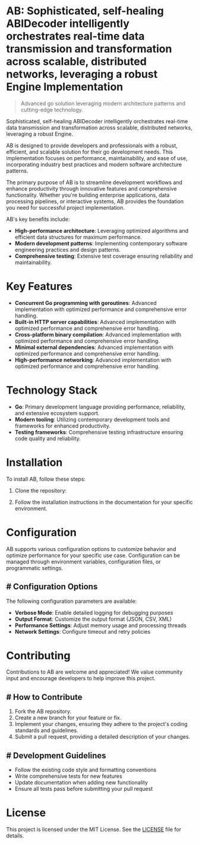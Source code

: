 <!-- fallback_AB_20251028211135_21590 -->

# AB: Sophisticated, self-healing ABIDecoder intelligently orchestrates real-time data transmission and transformation across scalable, distributed networks, leveraging a robust Engine Implementation
> Advanced go solution leveraging modern architecture patterns and cutting-edge technology.

Sophisticated, self-healing ABIDecoder intelligently orchestrates real-time data transmission and transformation across scalable, distributed networks, leveraging a robust Engine.

AB is designed to provide developers and professionals with a robust, efficient, and scalable solution for their go development needs. This implementation focuses on performance, maintainability, and ease of use, incorporating industry best practices and modern software architecture patterns.

The primary purpose of AB is to streamline development workflows and enhance productivity through innovative features and comprehensive functionality. Whether you're building enterprise applications, data processing pipelines, or interactive systems, AB provides the foundation you need for successful project implementation.

AB's key benefits include:

* **High-performance architecture**: Leveraging optimized algorithms and efficient data structures for maximum performance.
* **Modern development patterns**: Implementing contemporary software engineering practices and design patterns.
* **Comprehensive testing**: Extensive test coverage ensuring reliability and maintainability.

# Key Features

* **Concurrent Go programming with goroutines**: Advanced implementation with optimized performance and comprehensive error handling.
* **Built-in HTTP server capabilities**: Advanced implementation with optimized performance and comprehensive error handling.
* **Cross-platform binary compilation**: Advanced implementation with optimized performance and comprehensive error handling.
* **Minimal external dependencies**: Advanced implementation with optimized performance and comprehensive error handling.
* **High-performance networking**: Advanced implementation with optimized performance and comprehensive error handling.

# Technology Stack

* **Go**: Primary development language providing performance, reliability, and extensive ecosystem support.
* **Modern tooling**: Utilizing contemporary development tools and frameworks for enhanced productivity.
* **Testing frameworks**: Comprehensive testing infrastructure ensuring code quality and reliability.

# Installation

To install AB, follow these steps:

1. Clone the repository:


2. Follow the installation instructions in the documentation for your specific environment.

# Configuration

AB supports various configuration options to customize behavior and optimize performance for your specific use case. Configuration can be managed through environment variables, configuration files, or programmatic settings.

## # Configuration Options

The following configuration parameters are available:

* **Verbose Mode**: Enable detailed logging for debugging purposes
* **Output Format**: Customize the output format (JSON, CSV, XML)
* **Performance Settings**: Adjust memory usage and processing threads
* **Network Settings**: Configure timeout and retry policies

# Contributing

Contributions to AB are welcome and appreciated! We value community input and encourage developers to help improve this project.

## # How to Contribute

1. Fork the AB repository.
2. Create a new branch for your feature or fix.
3. Implement your changes, ensuring they adhere to the project's coding standards and guidelines.
4. Submit a pull request, providing a detailed description of your changes.

## # Development Guidelines

* Follow the existing code style and formatting conventions
* Write comprehensive tests for new features
* Update documentation when adding new functionality
* Ensure all tests pass before submitting your pull request

# License

This project is licensed under the MIT License. See the [LICENSE](https://github.com/pethmm/AB/blob/main/LICENSE) file for details.
